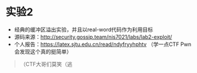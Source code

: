 # 实验2
- 经典的缓冲区溢出实验，并且以real-word代码作为利用目标
- 源码来源：http://security.gossip.team/nis7021/labs/lab2-exploit/
- 个人报告：https://latex.sjtu.edu.cn/read/ndyfryyhphtv （学一点CTF Pwn会发现这个真的挺简单）

> （CTF大哥们莫笑（逃

